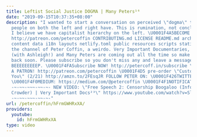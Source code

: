 ```yaml
---
title: Leftist Social Justice DOGMA | Many Peters¹⁶
date: "2019-09-15T10:37:35+08:00"
description: "I wanted to start a conversation on perceived \"dogma\" that I see some
  people on both the left and right have. This is rumination, not conclusion, but
  I believe we have capitalist hierarchy on the left. \U0001F4A5BECOME A PATRON at
  http://patreon.com/petercoffin CONTRIBUTING.md LICENSE README.md archetypes config.toml
  content data i18n layouts netlify.toml public resources scripts static You've reached
  the channel of Peter Coffin, a weirdo. Very Important Documentaries, Adversaries
  (with Ashleigh!) and Many Peters are coming out all the time so make sure to check
  back soon. Please subscribe so you don't miss any and leave a message at the beep.
  BEEEEEEEEEP. \U0001F4FASubscribe NOW! http://petercoff.in/subscribe \U0001F496BECOME
  A PATRON! http://patreon.com/petercoffin \U0001F4D5 pre-order \"Custom Reality and
  You\" (2/21) http://amzn.to/2FEsqJR FOLLOW PETER ON: \U0001F426TWITTER: https://twitter.com/petercoffin
  \U0001F4F0MEDIUM: https://medium.com/@petercoffin \U0001F4F1NOTIFICATIONS: http://petercoff.in
  -~-~~-~~~-~~-~- NEW VIDEO: \"Free Speech 2: Censorship Boogaloo (Infowars, Steven
  Crowder) | Very Important Docs²³\" https://www.youtube.com/watch?v=SlFdykutQ0g&list=PL9oHQnEByWyXObkJN9YYQS9hxBjpN8RLG
  -~-~~-~~~-~~-~-"
url: /petercoffin/hFrmGWHRxXA/
providers:
  youtube:
    id: hFrmGWHRxXA
type: video
---
```

